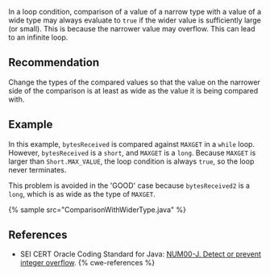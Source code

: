 In a loop condition, comparison of a value of a narrow type with a value of a wide type may always evaluate to `true` if the wider value is sufficiently large (or small). This is because the narrower value may overflow. This can lead to an infinite loop.


## Recommendation
Change the types of the compared values so that the value on the narrower side of the comparison is at least as wide as the value it is being compared with.


## Example
In this example, `bytesReceived` is compared against `MAXGET` in a `while` loop. However, `bytesReceived` is a `short`, and `MAXGET` is a `long`. Because `MAXGET` is larger than `Short.MAX_VALUE`, the loop condition is always `true`, so the loop never terminates.

This problem is avoided in the 'GOOD' case because `bytesReceived2` is a `long`, which is as wide as the type of `MAXGET`.

{% sample src="ComparisonWithWiderType.java" %}

## References
* SEI CERT Oracle Coding Standard for Java: [NUM00-J. Detect or prevent integer overflow](https://wiki.sei.cmu.edu/confluence/display/java/NUM00-J.+Detect+or+prevent+integer+overflow).
{% cwe-references %}
